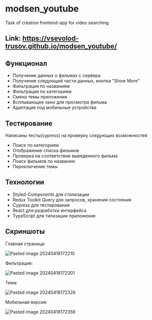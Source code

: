 # modsen_youtube
Task of creation frontend-app for video searching

## Link:  https://vsevolod-trusov.github.io/modsen_youtube/

## Функционал

- Получение данных о фильмах с сервера
- Получение следующей части данных, кнопка "Show More"
- Фильтрация по названиям
- Фильтрация по категориям
- Смена темы приложения
- Всплывающее окно для просмотра фильма
- Адаптация под мобильные устройства

## Тестирование
Написаны тесты(cypress) на проверку следующих возможностей
- Поиск по категориям
- Отображение списка фильмов
- Проверка на соответствие выведенного фильма
- Поиск фильмов по названию
- Переключение темы

## Технологии
- Styled-Components для стилизации
- Redux Toolkit Query для запросов, хранения состояния
- Cypress для тестирования
- React для разработки интерфейса
- TypeScript  для типизации приложения

## Скриншоты

Главная страница:

![Pasted image 20240418172210](https://github.com/Vsevolod-Trusov/modsen_youtube/assets/90185312/9e90dbbc-a90f-4cab-a28c-9e575be16e8b)


Фильтрация:

![Pasted image 20240418172301](https://github.com/Vsevolod-Trusov/modsen_youtube/assets/90185312/859800cd-5f9f-4b33-9d30-c34efe2f7262)

Тема:

![Pasted image 20240418172326](https://github.com/Vsevolod-Trusov/modsen_youtube/assets/90185312/5526fb6c-e9a4-4f96-a351-0f82b81181aa)


Мобильная версия:

![Pasted image 20240418172356](https://github.com/Vsevolod-Trusov/modsen_youtube/assets/90185312/3e6e1663-3aac-45a5-ac7c-f19b47808307)
